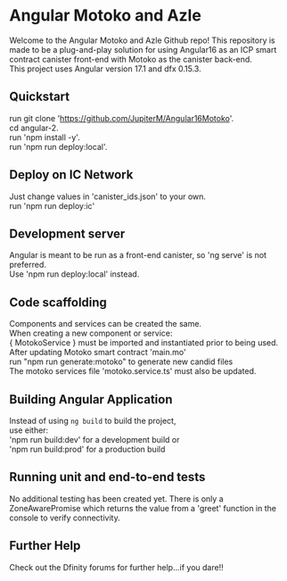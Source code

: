 # Angular Motoko and Azle

Welcome to the Angular Motoko and Azle Github repo! 
This repository is made to be a plug-and-play solution for using Angular16 as an ICP smart contract canister front-end with Motoko as the canister back-end. <br />
This project uses Angular version 17.1 and dfx 0.15.3.

## Quickstart
run git clone 'https://github.com/JupiterM/Angular16Motoko'. <br />
cd angular-2. <br />
run 'npm install -y'. <br />
run 'npm run deploy:local'. 

## Deploy on IC Network
Just change values in 'canister_ids.json' to your own. <br />
run 'npm run deploy:ic'

## Development server
Angular is meant to be run as a front-end canister, so 'ng serve' is not preferred. <br />
Use 'npm run deploy:local' instead.

## Code scaffolding
Components and services can be created the same. <br />
When creating a new component or service: <br />
{ MotokoService } must be imported and instantiated prior to being used. <br />
After updating Motoko smart contract 'main.mo' <br />
run "npm run generate:motoko" to generate new candid files <br />
The motoko services file 'motoko.service.ts' must also be updated.  


## Building Angular Application

Instead of using `ng build` to build the project, <br />
use either: <br />
'npm run build:dev' for a development build or <br />
'npm run build:prod' for a production build

## Running unit and end-to-end tests

No additional testing has been created yet. There is only a ZoneAwarePromise which returns the value from a 'greet' function in the console to verify connectivity.

## Further Help
Check out the Dfinity forums for further help...if you dare!! 